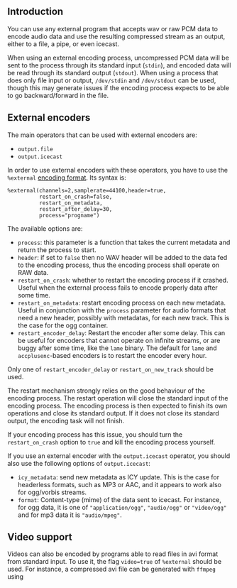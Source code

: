 ## Introduction

You can use any external program that accepts wav or raw PCM data to encode audio data and use the resulting compressed
stream as an output, either to a file, a pipe, or even icecast.

When using an external encoding process, uncompressed PCM data will be sent to the process through its standard input (`stdin`), and encoded data will be read through its standard output (`stdout`). When using a process that does only file input or output, `/dev/stdin` and `/dev/stdout` can be used, though this may generate issues if the encoding process expects to be able to go backward/forward in the file.

## External encoders

The main operators that can be used with external encoders are:

- `output.file`
- `output.icecast`

In order to use external encoders with these operators, you have to use the
`%external` [encoding format](encoding_formats.html).
Its syntax is:

```liquidsoap
%external(channels=2,samplerate=44100,header=true,
          restart_on_crash=false,
          restart_on_metadata,
          restart_after_delay=30,
          process="progname")
```

The available options are:

- `process`: this parameter is a function that takes the current metadata and return the process to start.
- `header`: if set to `false` then no WAV header will be added to the data fed to the encoding process, thus the encoding process shall operate on RAW data.
- `restart_on_crash`: whether to restart the encoding process if it crashed. Useful when the external process fails to encode properly data after some time.
- `restart_on_metadata`: restart encoding process on each new metadata. Useful in conjunction with the `process` parameter for audio formats that need a new header, possibly with metadatas, for each new track. This is the case for the ogg container.
- `restart_encoder_delay`: Restart the encoder after some delay. This can be useful for encoders that cannot operate on infinite streams, or are buggy after some time, like the `lame` binary. The default for `lame` and `accplusenc`-based encoders is to restart the encoder every hour.

Only one of `restart_encoder_delay` or `restart_on_new_track` should be used.

The restart mechanism strongly relies on the good behaviour of the encoding process. The restart operation will
close the standard input of the encoding process. The encoding process is then expected to finish its own operations and
close its standard output. If it does not close its standard output, the encoding task will not finish.

If your encoding process has this issue, you should turn the `restart_on_crash` option to `true` and kill the encoding
process yourself.

If you use an external encoder with the `output.icecast` operator,
you should also use the following options of `output.icecast`:

- `icy_metadata`: send new metadata as ICY update. This is the case for headerless formats, such as MP3 or AAC, and it appears to work also for ogg/vorbis streams.
- `format`: Content-type (mime) of the data sent to icecast. For instance, for ogg data, it is one of `"application/ogg"`, `"audio/ogg"` or `"video/ogg"` and for mp3 data it is `"audio/mpeg"`.

## Video support

Videos can also be encoded by programs able to read files in avi format from
standard input. To use it, the flag `video=true` of `%external` should be
used. For instance, a compressed avi file can be generated with `ffmpeg` using

```{.liquidsoap include="external-output.file.liq" from="BEGIN"}

```
